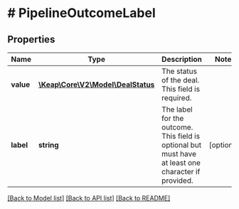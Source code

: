 # # PipelineOutcomeLabel

## Properties

Name | Type | Description | Notes
------------ | ------------- | ------------- | -------------
**value** | [**\Keap\Core\V2\Model\DealStatus**](DealStatus.md) | The status of the deal. This field is required. |
**label** | **string** | The label for the outcome. This field is optional but must have at least one character if provided. | [optional]

[[Back to Model list]](../../README.md#models) [[Back to API list]](../../README.md#endpoints) [[Back to README]](../../README.md)

